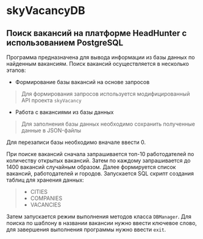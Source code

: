 # skyVacancyDB

## Поиск вакансий на платформе HeadHunter с использованием PostgreSQL

Программа предназначена для вывода информации из базы данных по найденным вакансиям.
Поиск вакансий осуществляется в несколько этапов:
- Формирование базы вакансий на основе запросов
> Для формирования запросов используется модифицированный API проекта `skyVacancy`
 
- Работа с вакансиями из базы данных
> Для заполнения базы данных необходимо сохранить полученные данные в JSON-файлы

Для перезаписи базы необходимо вначале ввести 0.

При поиске вакансий сначала запрашивается топ-10 работодателей по количеству открытых вакансий.
Затем по каждому запрашивается до 1400 вакансий случайным образом.
Далее формируется список вакансий, работодателей и городов.
Запускается SQL скрипт создания таблиц для хранения данных:
> - CITIES
> - COMPANIES
> - VACANCIES

Затем запускается режим выполнения методов класса `DBManager`.
Для поиска по шаблону в названии вакансии нужно ввести ключевое слово,
для завершения выполнения программы нужно ввести `exit`. 